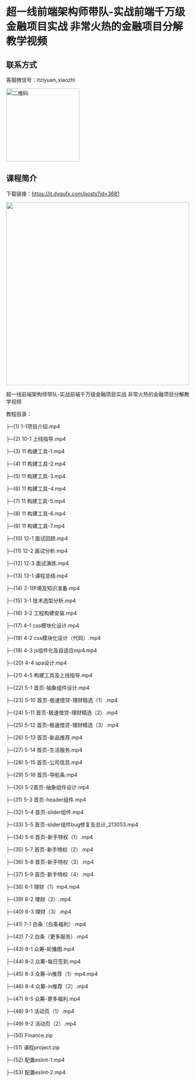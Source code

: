 # 超一线前端架构师带队-实战前端千万级金融项目实战 非常火热的金融项目分解教学视频

## 联系方式

客服微信号：itziyuan_xiaozhi

<img src="https://ziyuanyun.oss-cn-guangzhou.aliyuncs.com/common/20240614073449/666b82192834a.jpg" width="200" height="200" alt="二维码">

## 课程简介

下载链接：https://it.dyqufx.com/posts?id=3681

<img src="https://ziyuanyun.oss-cn-guangzhou.aliyuncs.com/yun/20240515185257/66449409ef225.jpg" width="500" alt="">

  

 超一线前端架构师带队-实战前端千万级金融项目实战 非常火热的金融项目分解教学视频

 教程目录：

 ├─(1) 1-1项目介绍.mp4

 ├─(2) 10-1 上线指导.mp4

 ├─(3) 11 构建工具-1.mp4

 ├─(4) 11 构建工具-2.mp4

 ├─(5) 11 构建工具-3.mp4

 ├─(6) 11 构建工具-4.mp4

 ├─(7) 11 构建工具-5.mp4

 ├─(8) 11 构建工具-6.mp4

 ├─(9) 11 构建工具-7.mp4

 ├─(10) 12-1 面试回顾.mp4

 ├─(11) 12-2 面试分析.mp4

 ├─(12) 12-3 面试演练.mp4

 ├─(13) 13-1 课程总结.mp4

 ├─(14) 2-1环境及知识准备.mp4

 ├─(15) 3-1 技术选型分析.mp4

 ├─(16) 3-2 工程构建安装.mp4

 ├─(17) 4-1 css模块化设计.mp4

 ├─(18) 4-2 css模块化设计（代码）.mp4

 ├─(19) 4-3 js组件化及自适应mp4.mp4

 ├─(20) 4-4 spa设计.mp4

 ├─(21) 4-5 构建工具及上线指导.mp4

 ├─(22) 5-1 首页-抽象组件设计.mp4

 ├─(23) 5-10 首页-极速借贷-理财精选（1）.mp4

 ├─(24) 5-11 首页-极速借贷-理财精选（2）.mp4

 ├─(25) 5-12 首页-极速借贷-理财精选（3）.mp4

 ├─(26) 5-13 首页-新品推荐.mp4

 ├─(27) 5-14 首页-生活服务.mp4

 ├─(28) 5-15 首页-公司信息.mp4

 ├─(29) 5-16 首页-导航条.mp4

 ├─(30) 5-2首页-抽象组件设计.mp4

 ├─(31) 5-3 首页-header组件.mp4

 ├─(32) 5-4 首页-slider组件.mp4

 ├─(33) 5-5 首页-slider组件bug修复及总计_213053.mp4

 ├─(34) 5-6 首页-新手特权（1）.mp4

 ├─(35) 5-7 首页-新手特权（2）.mp4

 ├─(36) 5-8 首页-新手特权（3）.mp4

 ├─(37) 5-9 首页-新手特权（4）.mp4

 ├─(38) 6-1 理财（1）mp4.mp4

 ├─(39) 6-2 理财（2）.mp4

 ├─(40) 6-3 理财（3）.mp4

 ├─(41) 7-1 白条（白条福利）.mp4

 ├─(42) 7-2 白条（更多服务）.mp4

 ├─(43) 8-1 众筹-轮播图.mp4

 ├─(44) 8-2 众筹-每日签到.mp4

 ├─(45) 8-3 众筹-in推荐（1）mp4.mp4

 ├─(46) 8-4 众筹-in推荐（2）.mp4

 ├─(47) 8-5 众筹-更多福利.mp4

 ├─(48) 9-1 活动页（1）.mp4

 ├─(49) 9-2 活动页（2）.mp4

 ├─(50) Finance.zip

 ├─(51) 课程project.zip

 ├─(52) 配置eslint-1.mp4

 ├─(53) 配置eslint-2.mp4

  